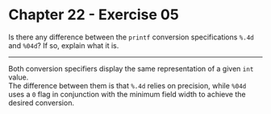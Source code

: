 # Chapter 22 - Exercise 05

Is there any difference between the `printf` conversion specifications `%.4d` and `%04d`? If so, explain what it is.  

---

Both conversion specifiers display the same representation of a given `int` value.  
The difference between them is that `%.4d` relies on precision, while `%04d` uses a `0` flag in conjunction with the minimum field width to achieve the desired conversion.  
